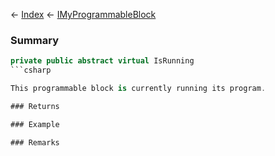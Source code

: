 ← [Index](Api-Index) ← [IMyProgrammableBlock](Sandbox.ModAPI.Ingame.IMyProgrammableBlock)

### Summary

```csharp
private public abstract virtual IsRunning
```csharp

This programmable block is currently running its program.

### Returns

### Example

### Remarks

